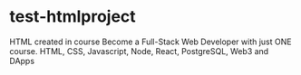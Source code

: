 # test-htmlproject
HTML created in course Become a Full-Stack Web Developer with just ONE course. HTML, CSS, Javascript, Node, React, PostgreSQL, Web3 and DApps
